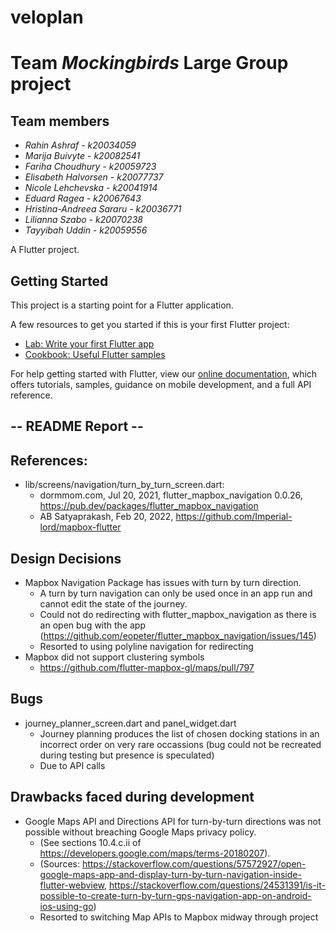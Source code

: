 # veloplan

# Team *Mockingbirds* Large Group project

## Team members
- *Rahin Ashraf - k20034059*
- *Marija Buivyte - k20082541*
- *Fariha Choudhury - k20059723*
- *Elisabeth Halvorsen - k20077737*
- *Nicole Lehchevska - k20041914*
- *Eduard Ragea - k20067643*
- *Hristina-Andreea Sararu - k20036771*
- *Lilianna Szabo - k20070238*
- *Tayyibah Uddin - k20059556*



A Flutter project.

## Getting Started

This project is a starting point for a Flutter application.

A few resources to get you started if this is your first Flutter project:

- [Lab: Write your first Flutter app](https://flutter.dev/docs/get-started/codelab)
- [Cookbook: Useful Flutter samples](https://flutter.dev/docs/cookbook)

For help getting started with Flutter, view our
[online documentation](https://flutter.dev/docs), which offers tutorials,
samples, guidance on mobile development, and a full API reference.


## -- README Report -- ##

## References:
- lib/screens/navigation/turn_by_turn_screen.dart: 
    * dormmom.com, Jul 20, 2021, flutter_mapbox_navigation 0.0.26, https://pub.dev/packages/flutter_mapbox_navigation
    * AB Satyaprakash, Feb 20, 2022, https://github.com/Imperial-lord/mapbox-flutter


## Design Decisions 
- Mapbox Navigation Package has issues with turn by turn direction.
    - A turn by turn navigation can only be used once in an app run and cannot edit the state of the journey.
    - Could not do redirecting with flutter_mapbox_navigation as there is an open bug with the app (https://github.com/eopeter/flutter_mapbox_navigation/issues/145)
    - Resorted to using polyline navigation for redirecting
- Mapbox did not support clustering symbols
    - https://github.com/flutter-mapbox-gl/maps/pull/797

## Bugs 
- journey_planner_screen.dart and panel_widget.dart
    - Journey planning produces the list of chosen docking stations in an incorrect order on very rare occassions (bug could not be recreated during testing but presence is speculated)
    - Due to API calls 


## Drawbacks faced during development
- Google Maps API and Directions API for turn-by-turn directions was not possible without breaching Google Maps privacy policy. 
    - (See sections 10.4.c.ii of https://developers.google.com/maps/terms-20180207). 
    - (Sources: https://stackoverflow.com/questions/57572927/open-google-maps-app-and-display-turn-by-turn-navigation-inside-flutter-webview, https://stackoverflow.com/questions/24531391/is-it-possible-to-create-turn-by-turn-gps-navigation-app-on-android-ios-using-go)
    - Resorted to switching Map APIs to Mapbox midway through project
